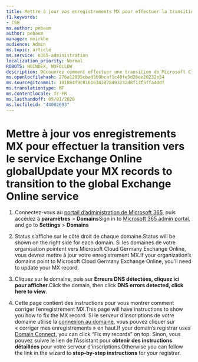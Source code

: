 ```yaml
---
title: Mettre à jour vos enregistrements MX pour effectuer la transition vers le service Exchange Online global
f1.keywords:
- CSH
ms.author: pebaum
author: pebaum
manager: mnirkhe
audience: Admin
ms.topic: article
ms.service: o365-administration
localization_priority: Normal
ROBOTS: NOINDEX, NOFOLLOW
description: Découvrez comment effectuer une transition de Microsoft Cloud Germany Exchange Online vers le service Exchange Online global
ms.openlocfilehash: 276a12095cbad5b9bcaf1c48fe5d26ee20232e54
ms.sourcegitcommit: 101084f9c81616342d78493232d8f13f5ffa4ddf
ms.translationtype: MT
ms.contentlocale: fr-FR
ms.lasthandoff: 05/01/2020
ms.locfileid: "44002693"
---
```

# <a name="update-your-mx-records-to-transition-to-the-global-exchange-online-service"></a><span data-ttu-id="a8436-103">Mettre à jour vos enregistrements MX pour effectuer la transition vers le service Exchange Online global</span><span class="sxs-lookup"><span data-stu-id="a8436-103">Update your MX records to transition to the global Exchange Online service</span></span>

1. <span data-ttu-id="a8436-104">Connectez-vous au [portail d’administration de Microsoft 365](https://admin.microsoft.com), puis accédez à **paramètres** > **Domains**</span><span class="sxs-lookup"><span data-stu-id="a8436-104">Sign in to [Microsoft 365 admin portal](https://admin.microsoft.com), and go to **Settings** > **Domains**</span></span>

2. <span data-ttu-id="a8436-105">Status s’affiche sur le côté droit de chaque domaine.</span><span class="sxs-lookup"><span data-stu-id="a8436-105">Status will be shown on the right side for each domain.</span></span> <span data-ttu-id="a8436-106">Si les domaines de votre organisation pointent vers Microsoft Cloud Germany Exchange Online, vous devrez mettre à jour votre enregistrement MX.</span><span class="sxs-lookup"><span data-stu-id="a8436-106">If your organization’s domains point to Microsoft Cloud Germany Exchange Online, you'll need to update your MX record.</span></span>

3. <span data-ttu-id="a8436-107">Cliquez sur le domaine, puis sur **Erreurs DNS détectées, cliquez ici pour afficher**.</span><span class="sxs-lookup"><span data-stu-id="a8436-107">Click the domain, then click **DNS errors detected, click here to view**.</span></span>

4. <span data-ttu-id="a8436-108">Cette page contient des instructions pour vous montrer comment corriger l’enregistrement MX.</span><span class="sxs-lookup"><span data-stu-id="a8436-108">This page will have instructions to show you how to fix the MX record.</span></span> <span data-ttu-id="a8436-109">Si le serveur d’inscriptions de votre domaine utilise la [connexion au domaine](../setup/add-domain.md#registrars-with-domain-connect), vous pouvez cliquer sur « corriger mes enregistrements » en haut.</span><span class="sxs-lookup"><span data-stu-id="a8436-109">If your domain’s registrar uses [Domain Connect](../setup/add-domain.md#registrars-with-domain-connect), you can click “Fix my records” on top.</span></span> <span data-ttu-id="a8436-110">Sinon, vous pouvez suivre le lien de l’Assistant pour **obtenir des instructions détaillées** pour votre serveur d’inscriptions.</span><span class="sxs-lookup"><span data-stu-id="a8436-110">Otherwise you can follow the link in the wizard to **step-by-step instructions** for your registrar.</span></span>